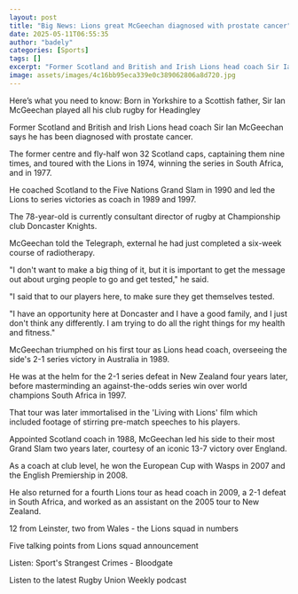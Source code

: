 ```yaml
---
layout: post
title: "Big News: Lions great McGeechan diagnosed with prostate cancer"
date: 2025-05-11T06:55:35
author: "badely"
categories: [Sports]
tags: []
excerpt: "Former Scotland and British and Irish Lions head coach Sir Ian McGeechan says he has been diagnosed with prostate cancer."
image: assets/images/4c16bb95eca339e0c389062806a8d720.jpg
---
```


Here’s what you need to know: Born in Yorkshire to a Scottish father, Sir Ian McGeechan played all his club rugby for Headingley

Former Scotland and British and Irish Lions head coach Sir Ian McGeechan says he has been diagnosed with prostate cancer.

The former centre and fly-half won 32 Scotland caps, captaining them nine times, and toured with the Lions in 1974, winning the series in South Africa, and in 1977.

He coached Scotland to the Five Nations Grand Slam in 1990 and led the Lions to series victories as coach in 1989 and 1997.

The 78-year-old is currently consultant director of rugby at Championship club Doncaster Knights.

McGeechan told the Telegraph, external he had just completed a six-week course of radiotherapy.

"I don't want to make a big thing of it, but it is important to get the message out about urging people to go and get tested," he said.

"I said that to our players here, to make sure they get themselves tested.

"I have an opportunity here at Doncaster and I have a good family, and I just don't think any differently. I am trying to do all the right things for my health and fitness."

McGeechan triumphed on his first tour as Lions head coach, overseeing the side's 2-1 series victory in Australia in 1989.

He was at the helm for the 2-1 series defeat in New Zealand four years later, before masterminding an against-the-odds series win over world champions South Africa in 1997.

That tour was later immortalised in the 'Living with Lions' film which included footage of stirring pre-match speeches to his players.

Appointed Scotland coach in 1988, McGeechan led his side to their most Grand Slam two years later, courtesy of an iconic 13-7 victory over England.

As a coach at club level, he won the European Cup with Wasps in 2007 and the English Premiership in 2008.

He also returned for a fourth Lions tour as head coach in 2009, a 2-1 defeat in South Africa, and worked as an assistant on the 2005 tour to New Zealand.

12 from Leinster, two from Wales - the Lions squad in numbers

Five talking points from Lions squad announcement

Listen: Sport's Strangest Crimes - Bloodgate

Listen to the latest Rugby Union Weekly podcast

